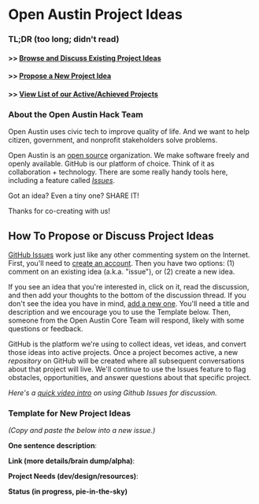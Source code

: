 # Open Austin Project Ideas


### TL;DR (too long; didn't read)

#### >> [Browse and Discuss Existing Project Ideas](https://github.com/open-austin/project-ideas/issues)
#### >> [Propose a New Project Idea](https://github.com/open-austin/project-ideas/issues/new)
#### >> [View List of our Active/Achieved Projects](http://www.open-austin.org/hack-team/projects)

### About the Open Austin Hack Team

Open Austin uses civic tech to improve quality of life. And we want to help citizen, government, and nonprofit stakeholders solve problems. 

Open Austin is an [open source](https://en.wikipedia.org/wiki/Open_source) organization. We make software freely and openly available. GitHub is our platform of choice. Think of it as collaboration + technology. There are some really handy tools here, including a feature called [*Issues*](https://github.com/open-austin/project-ideas/issues).

Got an idea? Even a tiny one? SHARE IT!

Thanks for co-creating with us!

## How To Propose or Discuss Project Ideas
[GitHub Issues](https://guides.github.com/features/issues/) work just like any other commenting system on the Internet. First, you'll need to [create an account](https://github.com/join). Then you have two options: (1) comment on an existing idea (a.k.a. "issue"), or (2) create a new idea.

If you see an idea that you're interested in, click on it, read the discussion, and then add your thoughts to the bottom of the discussion thread. If you don't see the idea you have in mind, [add a new one](https://github.com/code4sac/projects/issues/new). You'll need a title and description and we encourage you to use the Template below. Then, someone from the Open Austin Core Team will respond, likely with some questions or feedback. 

GitHub is the platform we're using to collect ideas, vet ideas, and convert those ideas into active projects. Once a project becomes active, a new *repository* on GitHub will be created where all subsequent conversations about that project will live. We'll continue to use the Issues feature to flag obstacles, opportunities, and answer questions about that specific project.

*Here's a [quick video intro](https://www.youtube.com/watch?v=KlrJVSJRUN4) on using Github Issues for discussion.*

### Template for New Project Ideas

*(Copy and paste the below into a new issue.)*

**One sentence description**: 

**Link (more details/brain dump/alpha)**:

**Project Needs (dev/design/resources)**:

**Status (in progress, pie-in-the-sky)**
